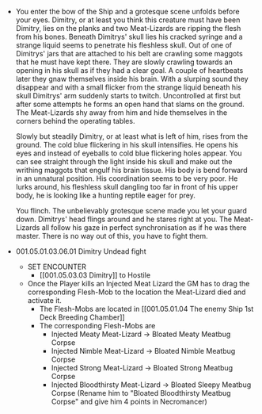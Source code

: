 - You enter the bow of the Ship and a grotesque scene unfolds before your eyes. Dimitry, or at least you think this creature must have been Dimitry, lies on the planks and two Meat-Lizards are ripping the flesh from his bones. Beneath Dimitrys' skull lies his cracked syringe and a strange liquid seems to penetrate his fleshless skull. Out of one of Dimitrys' jars that are attached to his belt are crawling some maggots that he must have kept there. They are slowly crawling towards an opening in his skull as if they had a clear goal. A couple of heartbeats later they gnaw themselves inside his brain. With a slurping sound they disappear and with a small flicker from the strange liquid beneath his skull Dimitrys' arm suddenly starts to twitch. Uncontrolled at first but after some attempts he forms an open hand that slams on the ground. The Meat-Lizards shy away from him and hide themselves in the corners behind the operating tables.
  
  Slowly but steadily Dimitry, or at least what is left of him, rises from the ground. The cold blue flickering in his skull intensifies. He opens his eyes and instead of eyeballs to cold blue flickering holes appear. You can see straight through the light inside his skull and make out the writhing maggots that engulf his brain tissue. His body is bend forward in an unnatural position. His coordination seems to be very poor. He lurks around, his fleshless skull dangling too far in front of his upper body, he is looking like a hunting reptile eager for prey.
  
  You flinch. The unbelievably grotesque scene made you let your guard down. Dimitrys' head flings around and he stares right at you. The Meat-Lizards all follow his gaze in perfect synchronisation as if he was there master. There is no way out of this, you have to fight them.
- 001.05.01.03.06.01 Dimitry Undead fight
	- SET ENCOUNTER
		- [[001.05.03.03 Dimitry]] to Hostile
	- Once the Player kills an Injected Meat Lizard the GM has to drag the corresponding Flesh-Mob to the location the Meat-Lizard died and activate it.
		- The Flesh-Mobs are located in [[001.05.01.04 The enemy Ship 1st Deck Breeding Chamber]]
		- The corresponding Flesh-Mobs are
			- Injected Meaty Meat-Lizard -> Bloated Meaty Meatbug Corpse
			- Injected Nimble Meat-Lizard -> Bloated Nimble Meatbug Corpse
			- Injected Strong Meat-Lizard -> Bloated Strong Meatbug Corpse
			- Injected Bloodthirsty Meat-Lizard -> Bloated Sleepy Meatbug Corpse (Rename him to "Bloated Bloodthirsty Meatbug Corpse" and give him 4 points in Necromancer)